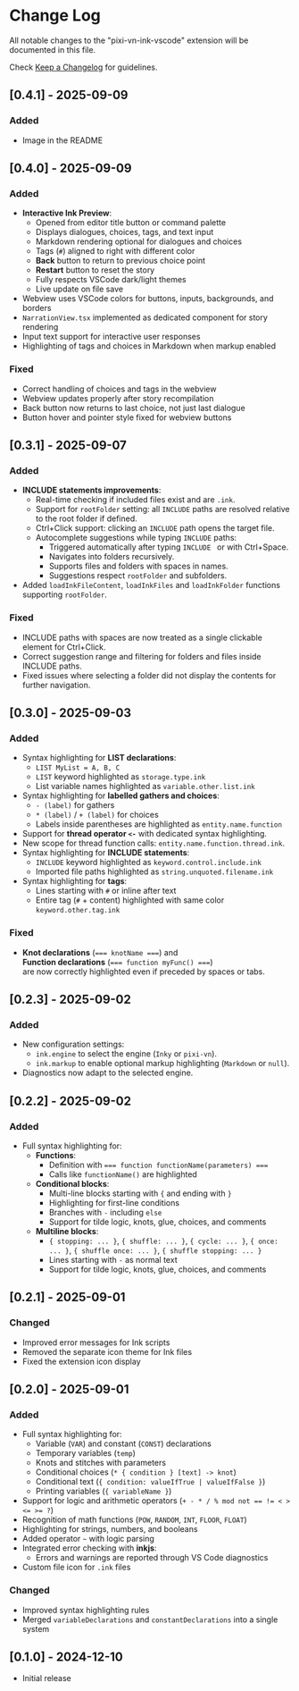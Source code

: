 # Change Log

All notable changes to the "pixi-vn-ink-vscode" extension will be documented in this file.

Check [Keep a Changelog](http://keepachangelog.com/) for guidelines.

## [0.4.1] - 2025-09-09

### Added

- Image in the README

## [0.4.0] - 2025-09-09

### Added

- **Interactive Ink Preview**:
  - Opened from editor title button or command palette
  - Displays dialogues, choices, tags, and text input
  - Markdown rendering optional for dialogues and choices
  - Tags (`#`) aligned to right with different color
  - **Back** button to return to previous choice point
  - **Restart** button to reset the story
  - Fully respects VSCode dark/light themes
  - Live update on file save
- Webview uses VSCode colors for buttons, inputs, backgrounds, and borders
- `NarrationView.tsx` implemented as dedicated component for story rendering
- Input text support for interactive user responses
- Highlighting of tags and choices in Markdown when markup enabled

### Fixed

- Correct handling of choices and tags in the webview
- Webview updates properly after story recompilation
- Back button now returns to last choice, not just last dialogue
- Button hover and pointer style fixed for webview buttons

## [0.3.1] - 2025-09-07

### Added

- **INCLUDE statements improvements**:
  - Real-time checking if included files exist and are `.ink`.
  - Support for `rootFolder` setting: all `INCLUDE` paths are resolved relative to the root folder if defined.
  - Ctrl+Click support: clicking an `INCLUDE` path opens the target file.
  - Autocomplete suggestions while typing `INCLUDE` paths:
    - Triggered automatically after typing `INCLUDE ` or with Ctrl+Space.
    - Navigates into folders recursively.
    - Supports files and folders with spaces in names.
    - Suggestions respect `rootFolder` and subfolders.
- Added `loadInkFileContent`, `loadInkFiles` and `loadInkFolder` functions supporting `rootFolder`.

### Fixed

- INCLUDE paths with spaces are now treated as a single clickable element for Ctrl+Click.
- Correct suggestion range and filtering for folders and files inside INCLUDE paths.
- Fixed issues where selecting a folder did not display the contents for further navigation.

## [0.3.0] - 2025-09-03

### Added

- Syntax highlighting for **LIST declarations**:
  - `LIST MyList = A, B, C`
  - `LIST` keyword highlighted as `storage.type.ink`
  - List variable names highlighted as `variable.other.list.ink`
- Syntax highlighting for **labelled gathers and choices**:
  - `- (label)` for gathers
  - `* (label)` / `+ (label)` for choices
  - Labels inside parentheses are highlighted as `entity.name.function`
- Support for **thread operator `<-`** with dedicated syntax highlighting.
- New scope for thread function calls: `entity.name.function.thread.ink`.
- Syntax highlighting for **INCLUDE statements**:
  - `INCLUDE` keyword highlighted as `keyword.control.include.ink`
  - Imported file paths highlighted as `string.unquoted.filename.ink`
- Syntax highlighting for **tags**:
  - Lines starting with `#` or inline after text
  - Entire tag (`#` + content) highlighted with same color `keyword.other.tag.ink`

### Fixed

- **Knot declarations** (`=== knotName ===`) and  
  **Function declarations** (`=== function myFunc() ===`)  
  are now correctly highlighted even if preceded by spaces or tabs.

## [0.2.3] - 2025-09-02

### Added

- New configuration settings:
  - `ink.engine` to select the engine (`Inky` or `pixi-vn`).
  - `ink.markup` to enable optional markup highlighting (`Markdown` or `null`).
- Diagnostics now adapt to the selected engine.

## [0.2.2] - 2025-09-02

### Added

- Full syntax highlighting for:
  - **Functions**:
    - Definition with `=== function functionName(parameters) ===`
    - Calls like `functionName()` are highlighted
  - **Conditional blocks**:
    - Multi-line blocks starting with `{` and ending with `}`
    - Highlighting for first-line conditions
    - Branches with `-` including `else`
    - Support for tilde logic, knots, glue, choices, and comments
  - **Multiline blocks**:
    - `{ stopping: ... }`, `{ shuffle: ... }`, `{ cycle: ... }`, `{ once: ... }`, `{ shuffle once: ... }`, `{ shuffle stopping: ... }`
    - Lines starting with `-` as normal text
    - Support for tilde logic, knots, glue, choices, and comments

## [0.2.1] - 2025-09-01

### Changed

- Improved error messages for Ink scripts
- Removed the separate icon theme for Ink files
- Fixed the extension icon display

## [0.2.0] - 2025-09-01

### Added

- Full syntax highlighting for:
  - Variable (`VAR`) and constant (`CONST`) declarations
  - Temporary variables (`temp`)
  - Knots and stitches with parameters
  - Conditional choices (`* { condition } [text] -> knot`)
  - Conditional text (`{ condition: valueIfTrue | valueIfFalse }`)
  - Printing variables (`{ variableName }`)
- Support for logic and arithmetic operators (`+ - * / % mod not == != < > <= >= ?`)
- Recognition of math functions (`POW`, `RANDOM`, `INT`, `FLOOR`, `FLOAT`)
- Highlighting for strings, numbers, and booleans
- Added operator `~` with logic parsing
- Integrated error checking with **inkjs**:
  - Errors and warnings are reported through VS Code diagnostics
- Custom file icon for `.ink` files

### Changed

- Improved syntax highlighting rules
- Merged `variableDeclarations` and `constantDeclarations` into a single system

## [0.1.0] - 2024-12-10

- Initial release
